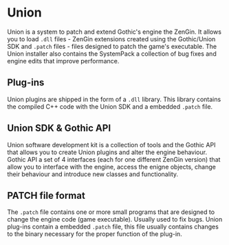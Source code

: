 # Union
Union is a system to patch and extend Gothic's engine the ZenGin. It allows you to load `.dll` files - ZenGin extensions created using the Gothic/Union SDK and `.patch` files - files designed to patch the game's executable. The Union installer also contains the SystemPack a collection of bug fixes and engine edits that improve performance.

## Plug-ins
Union plugins are shipped in the form of a `.dll` library. This library contains the compiled C++ code with the Union SDK and a embedded `.patch` file.

## Union SDK & Gothic API
Union software development kit is a collection of tools and the Gothic API that allows you to create Union plugins and alter the engine behaviour.  
Gothic API a set of 4 interfaces (each for one different ZenGin version) that allow you to interface with the engine, access the enigne objects, change their behaviour and introduce new classes and functionality.

## PATCH file format
The `.patch` file contains one or more small programs that are designed to change the engine code (game executable). Usually used to fix bugs. Union plug-ins contain a embedded `.patch` file, this file usually contains changes to the binary necessary for the proper function of the plug-in.

